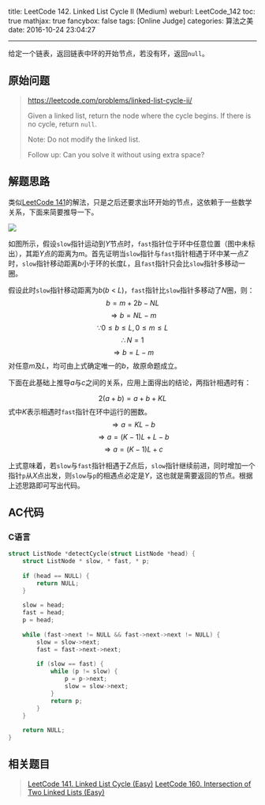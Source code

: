 title: LeetCode 142. Linked List Cycle II (Medium)
weburl: LeetCode_142
toc: true
mathjax: true
fancybox: false
tags: [Online Judge]
categories: 算法之美
date: 2016-10-24 23:04:27

---

给定一个链表，返回链表中环的开始节点，若没有环，返回`null`。

<!--more-->

## 原始问题

> https://leetcode.com/problems/linked-list-cycle-ii/
>
> Given a linked list, return the node where the cycle begins. If there is no cycle, return `null`.
> 
> Note: Do not modify the linked list.
> 
> Follow up:
> Can you solve it without using extra space?


## 解题思路

类似[LeetCode 141](/2016/10/24/LeetCode_141/)的解法，只是之后还要求出环开始的节点，这依赖于一些数学关系，下面来简要推导一下。

![](https://img.gaomf.cn/05171805-64db9f059a1641e7afaf3dd8223c4fe7.jpg)

如图所示，假设`slow`指针运动到$Y$节点时，`fast`指针位于环中任意位置（图中未标出），其距$Y$点的距离为$m$。首先证明当`slow`指针与`fast`指针相遇于环中某一点$Z$时，`slow`指针移动距离$b$小于环的长度$L$，且`fast`指针只会比`slow`指针多移动一圈。

假设此时`slow`指针移动距离为$b$($b$ < $L$)，`fast`指针比`slow`指针多移动了$N$圈，则：
$$b=m+2b-NL$$
$$\Rightarrow b=NL-m$$
$$\because 0 \leqslant b \leqslant L, 0 \leqslant m \leqslant L$$
$$\therefore N = 1$$
$$\Rightarrow b=L-m$$
对任意$m$及$L$，均可由上式确定唯一的$b$，故原命题成立。

下面在此基础上推导$a$与$c$之间的关系，应用上面得出的结论，两指针相遇时有：

$$2(a+b)=a+b+KL$$
式中$K$表示相遇时`fast`指针在环中运行的圈数。
$$\Rightarrow a=KL-b$$
$$\Rightarrow a=(K-1)L+L-b$$
$$\Rightarrow a=(K-1)L+c$$

上式意味着，若`slow`与`fast`指针相遇于$Z$点后，`slow`指针继续前进，同时增加一个指针`p`从$X$点出发，则`slow`与`p`的相遇点必定是$Y$，这也就是需要返回的节点。根据上述思路即可写出代码。

## AC代码

### C语言

```C
struct ListNode *detectCycle(struct ListNode *head) {
    struct ListNode * slow, * fast, * p;
    
    if (head == NULL) {
        return NULL;
    }
    
    slow = head;
    fast = head;
    p = head;
    
    while (fast->next != NULL && fast->next->next != NULL) {
        slow = slow->next;
        fast = fast->next->next;
        
        if (slow == fast) {
            while (p != slow) {
                p = p->next;
                slow = slow->next;
            }
            return p;
        }
    }
    
    return NULL;
}
```

## 相关题目

> [LeetCode 141. Linked List Cycle (Easy)](/2016/10/24/LeetCode_141/)
> [LeetCode 160. Intersection of Two Linked Lists (Easy)](/2016/10/25/LeetCode_160/)
